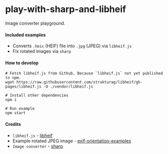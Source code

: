 # play-with-sharp-and-libheif
Image converter playground.

#### Included examples

- Converts `.heic` (HEIF) file into `.jpg` (JPEG) via `libheif.js`
- Fix rotated images via `sharp`

#### How to develop

```
# Fetch libheif.js from Github, Because `libheif.js` not yet published to npm.
wget https://raw.githubusercontent.com/strukturag/libheif/gh-pages/libheif.js -O ./vendor/libheif.js

# Install other dependencies
npm i

# Run example
npm start
```

#### Credits

- `libheif.js` - [libheif](https://github.com/strukturag/libheif)
- Example rotated JPEG image - [exif-orientation-examples](https://github.com/recurser/exif-orientation-examples)
- `Image converter` - [sharp](https://github.com/lovell/sharp)
